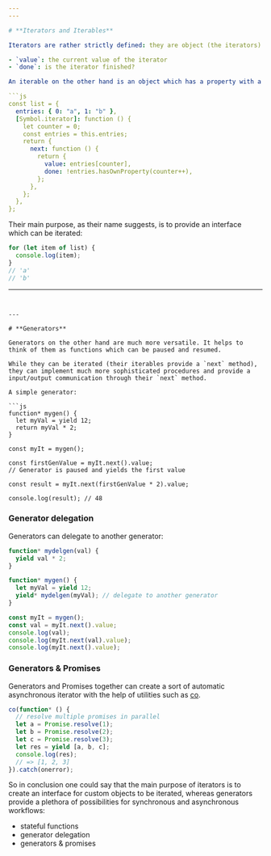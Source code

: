 ```yaml
---
---

# **Iterators and Iterables**

Iterators are rather strictly defined: they are object (the iterators) which contains a `next` (and possibly a few other) function. Every time the `next` function is called, it is expected to return an object with two properties:

- `value`: the current value of the iterator
- `done`: is the iterator finished?

An iterable on the other hand is an object which has a property with a `Symbol.iterator` key (which represents the well know symbol `@@iterator`). That key contains a function, which when called, returns a new iterator. An example of an iterable:

```js
const list = {
  entries: { 0: "a", 1: "b" },
  [Symbol.iterator]: function () {
    let counter = 0;
    const entries = this.entries;
    return {
      next: function () {
        return {
          value: entries[counter],
          done: !entries.hasOwnProperty(counter++),
        };
      },
    };
  },
};
```

Their main purpose, as their name suggests, is to provide an interface which can be iterated:

```js
for (let item of list) {
  console.log(item);
}
// 'a'
// 'b'
```

---
```


---

# **Generators**

Generators on the other hand are much more versatile. It helps to think of them as functions which can be paused and resumed.

While they can be iterated (their iterables provide a `next` method), they can implement much more sophisticated procedures and provide a input/output communication through their `next` method.

A simple generator:

```js
function* mygen() {
  let myVal = yield 12;
  return myVal * 2;
}

const myIt = mygen();

const firstGenValue = myIt.next().value;
// Generator is paused and yields the first value

const result = myIt.next(firstGenValue * 2).value;

console.log(result); // 48
```

### **Generator delegation**

Generators can delegate to another generator:

```js
function* mydelgen(val) {
  yield val * 2;
}

function* mygen() {
  let myVal = yield 12;
  yield* mydelgen(myVal); // delegate to another generator
}

const myIt = mygen();
const val = myIt.next().value;
console.log(val);
console.log(myIt.next(val).value);
console.log(myIt.next().value);
```

### **Generators & Promises**

Generators and Promises together can create a sort of automatic asynchronous iterator with the help of utilities such as [co](https://github.com/tj/co).

```js
co(function* () {
  // resolve multiple promises in parallel
  let a = Promise.resolve(1);
  let b = Promise.resolve(2);
  let c = Promise.resolve(3);
  let res = yield [a, b, c];
  console.log(res);
  // => [1, 2, 3]
}).catch(onerror);
```

So in conclusion one could say that the main purpose of iterators is to create an interface for custom objects to be iterated, whereas generators provide a plethora of possibilities for synchronous and asynchronous workflows:

- stateful functions
- generator delegation
- generators & promises
